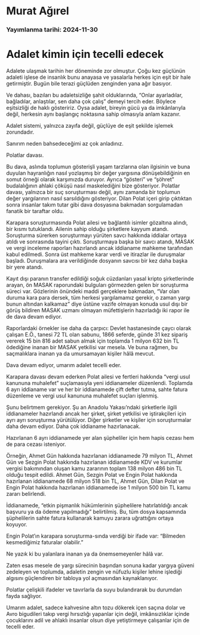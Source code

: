 # Murat Ağırel

### Yayımlanma tarihi: 2024-11-30

# Adalet kimin için tecelli edecek

Adalete ulaşmak tarihin her döneminde zor olmuştur. Çoğu kez güçlünün adaleti işlese de insanlık bunu anayasa ve yasalarla herkes için eşit bir hale getirmiştir. Bugün bile terazi güçlüden zenginden yana ağır basıyor.

Ve dahası, bazıları bu adaletsizliğe şahit olduklarında, “Onlar ayarladılar, bağladılar, anlaştılar, sen daha çok çalış” demeyi tercih eder. Böylece eşitsizliği de haklı gösteririz. Oysa adalet, bireyin gücü ya da imkânlarıyla değil, herkesin aynı başlangıç noktasına sahip olmasıyla anlam kazanır.

Adalet sistemi, yalnızca zayıfa değil, güçlüye de eşit şekilde işlemek zorundadır.

Sanırım neden bahsedeceğimi az çok anladınız.

Polatlar davası.

Bu dava, aslında toplumun gösterişli yaşam tarzlarına olan ilgisinin ve buna duyulan hayranlığın nasıl yozlaşmış bir değer yargısına dönüşebildiğinin en somut örneği olarak karşımızda duruyor. Ayrıca “gösteri” ve “şöhret” budalalığının ahlaki çöküşü nasıl maskelediğini bize gösteriyor. Polatlar davası, yalnızca bir suç soruşturması değil, aynı zamanda bir toplumun değer yargılarının nasıl sarsıldığını gösteriyor. Dilan Polat içeri girip çıktıktan sonra insanlar takım tutar gibi dava dosyasına bakmadan sorgulamadan fanatik bir taraftar oldu.

Karapara soruşturmasında Polat ailesi ve bağlantılı isimler gözaltına alındı, bir kısmı tutuklandı. Ailenin sahip olduğu şirketlere kayyum atandı. Soruşturma sürerken soruşturmayı yürüten savcı hakkında iddialar ortaya atıldı ve sonrasında tayini çıktı. Soruşturmaya başka bir savcı atandı, MASAK ve vergi inceleme raporları hazırlandı ancak iddianame mahkeme tarafından kabul edilmedi. Sonra üst mahkeme karar verdi ve itirazlar ile duruşmalar başladı. Duruşmalara ara verildiğinde dosyanın savcısı bir kez daha başka bir yere atandı.

Kayıt dışı paranın transfer edildiği soğuk cüzdanları yasal kripto şirketlerinde arayan, ön MASAK raporundaki bulguları görmezden gelen bir soruşturma süreci var. Gözlerinin önündeki maddi gerçeklere bakmadan, “Var olan duruma kara para dersek, tüm herkesi yargılamamız gerekir, o zaman yargı bunun altından kalkamaz” diye üstüne vazife olmayan konuda usul dışı bir görüş bildiren MASAK uzmanı olmayan müfettişlerin hazırladığı iki rapor ile de dava devam ediyor.

Raporlardaki örnekler ise daha da çarpıcı: Devlet hastanesinde çaycı olarak çalışan E.Ö., tanesi 72 TL olan sabunu, 1866 seferde, günde 31 kez sipariş vererek 15 bin 816 adet sabun almak için toplamda 1 milyon 632 bin TL ödediğine inanan bir MASAK yetkilisi var mesela. Ve buna rağmen, bu saçmalıklara inanan ya da umursamayan kişiler hâlâ mevcut.

Dava devam ediyor, umarım adalet tecelli eder.

Karapara davası devam ederken Polat ailesi ve fertleri hakkında “vergi usul kanununa muhalefet” suçlamasıyla yeni iddianameler düzenlendi. Toplamda 6 ayrı iddianame var ve her bir iddianamede çift defter tutma, sahte fatura düzenleme ve vergi usul kanununa muhalefet suçları işlenmiş.

Şunu belirtmem gerekiyor. Şu an Anadolu Yakası’ndaki şirketlerle ilgili iddianameler hazırlandı ancak her şirket, şirket yetkilisi ve iştirakçileri için ayrı ayrı soruşturma yürütülüyor. Diğer şirketler ve kişiler için soruşturmalar daha devam ediyor. Daha çok iddianame hazırlanacak.

Hazırlanan 6 ayrı iddianamede yer alan şüpheliler için hem hapis cezası hem de para cezası isteniyor.

Örneğin, Ahmet Gün hakkında hazırlanan iddianamede 79 milyon TL, Ahmet Gün ve Sezgin Polat hakkında hazırlanan iddianamede KDV ve kurumlar vergisi bakımından oluşan kamu zararının toplam 138 milyon 486 bin TL olduğu tespit edildi. Ahmet Gün, Sezgin Polat ve Engin Polat hakkında hazırlanan iddianamede 68 milyon 518 bin TL, Ahmet Gün, Dilan Polat ve Engin Polat hakkında hazırlanan iddianamede ise 1 milyon 500 bin TL kamu zararı belirlendi.

İddianamede, “etkin pişmanlık hükümlerinin şüphelilere hatırlatıldığı ancak başvuru ya da ödeme yapılmadığı” belirtilmiş. Bu, tüm dosya kapsamında şüphelilerin sahte fatura kullanarak kamuyu zarara uğrattığını ortaya koyuyor.

Engin Polat’ın karapara soruşturma-sında verdiği bir ifade var: “Bilmeden kesmediğimiz faturalar olabilir.”

Ne yazık ki bu yalanlara inanan ya da önemsemeyenler hâlâ var.

Zaten esas mesele de yargı sürecinin başından sonuna kadar yargıya güveni zedeleyen ve toplumda, adaletin zengin ve nüfuzlu kişiler lehine işlediği algısını güçlendiren bir tabloya yol açmasından kaynaklanıyor.

Polatlar çelişkili ifadeler ve tavırlarla da suyu bulandırarak bu durumdan fayda sağlıyor.

Umarım adalet, sadece kahvesine altın tozu dökerek içen saçına dolar ve Avro bigudileri takıp vergi hırsızlığı yapanlar için değil, imkânsızlıklar içinde çocuklarını adil ve ahlaklı insanlar olsun diye yetiştirmeye çalışanlar için de tecelli eder.

